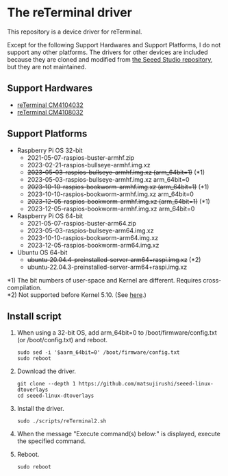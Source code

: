 # The reTerminal driver

This repository is a device driver for reTerminal.

Except for the following Support Hardwares and Support Platforms, I do not support any other platforms.
The drivers for other devices are included because they are cloned and modified from [the Seeed Studio repository](https://github.com/Seeed-Studio/seeed-linux-dtoverlays), but they are not maintained.

## Support Hardwares

* [reTerminal CM4104032](https://www.seeedstudio.com/ReTerminal-with-CM4-p-4904.html)
* [reTerminal CM4108032](https://www.seeedstudio.com/reTerminal-CM4108032-p-5712.html)

## Support Platforms

* Raspberry Pi OS 32-bit
  * 2021-05-07-raspios-buster-armhf.zip
  * 2023-02-21-raspios-bullseye-armhf.img.xz
  * ~~2023-05-03-raspios-bullseye-armhf.img.xz (arm_64bit=1)~~ (*1)
  * 2023-05-03-raspios-bullseye-armhf.img.xz arm_64bit=0
  * ~~2023-10-10-raspios-bookworm-armhf.img.xz (arm_64bit=1)~~ (*1)
  * 2023-10-10-raspios-bookworm-armhf.img.xz arm_64bit=0
  * ~~2023-12-05-raspios-bookworm-armhf.img.xz (arm_64bit=1)~~ (*1)
  * 2023-12-05-raspios-bookworm-armhf.img.xz arm_64bit=0
* Raspberry Pi OS 64-bit
  * 2021-05-07-raspios-buster-arm64.zip
  * 2023-05-03-raspios-bullseye-arm64.img.xz
  * 2023-10-10-raspios-bookworm-arm64.img.xz
  * 2023-12-05-raspios-bookworm-arm64.img.xz
* Ubuntu OS 64-bit
  * ~~ubuntu-20.04.4-preinstalled-server-arm64+raspi.img.xz~~ (*2)
  * ubuntu-22.04.3-preinstalled-server-arm64+raspi.img.xz

*1) The bit numbers of user-space and Kernel are different. Requires cross-compilation.  
*2) Not supported before Kernel 5.10. (See [here](https://github.com/raspberrypi/linux/issues/2521#issuecomment-741738760).)

## Install script

1. When using a 32-bit OS, add arm_64bit=0 to /boot/firmware/config.txt (or /boot/config.txt) and reboot.

   ```
   sudo sed -i '$aarm_64bit=0' /boot/firmware/config.txt
   sudo reboot
   ```

2. Download the driver.

   ```
   git clone --depth 1 https://github.com/matsujirushi/seeed-linux-dtoverlays
   cd seeed-linux-dtoverlays
   ```

3. Install the driver.

   ```
   sudo ./scripts/reTerminal2.sh
   ```

4. When the message "Execute command(s) below:" is displayed, execute the specified command.

5. Reboot.

   ```
   sudo reboot
   ```

